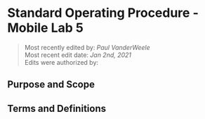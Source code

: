 # Standard Operating Procedure - Mobile Lab 5

>Most recently edited by: *Paul VanderWeele*  
>Most recent edit date: *Jan 2nd, 2021*  
>Edits were authorized by:  

## Purpose and Scope

## Terms and Definitions

